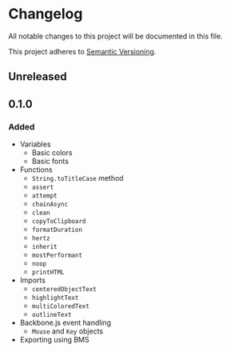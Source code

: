 # Changelog
All notable changes to this project will be documented in this file.

This project adheres to [Semantic Versioning](https://semver.org/spec/v2.0.0.html).

## Unreleased

## 0.1.0
### Added
 - Variables
    - Basic colors
    - Basic fonts
 - Functions
    - `String.toTitleCase` method
    - `assert`
    - `attempt`
    - `chainAsync`
    - `clean`
    - `copyToClipboard`
    - `formatDuration`
    - `hertz`
    - `inherit`
    - `mostPerformant`
    - `noop`
    - `printHTML`
 - Imports
    - `centeredObjectText`
    - `highlightText`
    - `multiColoredText`
    - `outlineText`
 - Backbone.js event handling
    - `Mouse` and `Key` objects
 - Exporting using BMS
